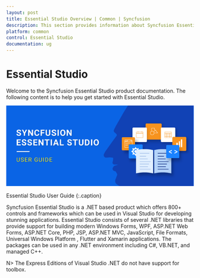 ```yaml
---
layout: post
title: Essential Studio Overview | Common | Syncfusion
description: This section provides information about Syncfusion Essential Studio and its components for better understanding of the product
platform: common
control: Essential Studio
documentation: ug
---
```


# Essential Studio

Welcome to the Syncfusion Essential Studio product documentation. The following content is to help you get started with Essential Studio.

![Essential Studio UG](Terminology_images/Essential-Studio_img1.png)

Essential Studio User Guide
{:.caption}

Syncfusion Essential Studio is a .NET based product which offers 800+ controls and frameworks which can be used in Visual Studio for developing stunning applications. Essential Studio consists of several .NET libraries that provide support for building modern Windows Forms, WPF, ASP.NET Web Forms, ASP.NET Core, PHP, JSP, ASP.NET MVC, JavaScript, File Formats, Universal Windows Platform , Flutter and Xamarin applications. The packages can be used in any .NET environment including C#, VB.NET, and managed C++.

 N> The Express Editions of Visual Studio .NET do not have support for toolbox.